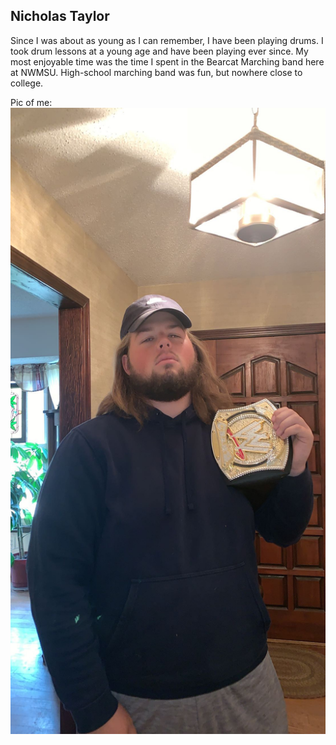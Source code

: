 ## Nicholas Taylor
Since I was about as young as I can remember, I have been playing drums. I took drum lessons at a young age and have been playing ever since. My most enjoyable time was the time I spent in the Bearcat Marching band here at NWMSU. High-school marching band was fun, but nowhere close to college.


Pic of me: ![pic](IMG_5121.JPG)
